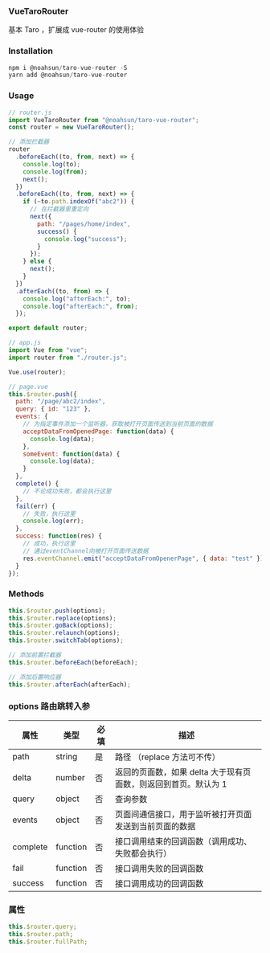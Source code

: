 ### VueTaroRouter

基本 Taro ，扩展成 vue-router 的使用体验

### Installation
```js
npm i @noahsun/taro-vue-router -S
yarn add @noahsun/taro-vue-router
```

### Usage

```js
// router.js
import VueTaroRouter from "@noahsun/taro-vue-router";
const router = new VueTaroRouter();

// 添加拦截器
router
  .beforeEach((to, from, next) => {
    console.log(to);
    console.log(from);
    next();
  })
  .beforeEach((to, from, next) => {
    if (~to.path.indexOf("abc2")) {
      // 在拦截器里重定向
      next({
        path: "/pages/home/index",
        success() {
          console.log("success");
        }
      });
    } else {
      next();
    }
  })
  .afterEach((to, from) => {
    console.log("afterEach:", to);
    console.log("afterEach:", from);
  });

export default router;
```

```js
// app.js
import Vue from "vue";
import router from "./router.js";

Vue.use(router);
```

```js
// page.vue
this.$router.push({
  path: "/page/abc2/index",
  query: { id: "123" },
  events: {
    // 为指定事件添加一个监听器，获取被打开页面传送到当前页面的数据
    acceptDataFromOpenedPage: function(data) {
      console.log(data);
    },
    someEvent: function(data) {
      console.log(data);
    }
  },
  complete() {
    // 不论成功失败，都会执行这里
  },
  fail(err) {
    // 失败，执行这里
    console.log(err);
  },
  success: function(res) {
    // 成功，执行这里
    // 通过eventChannel向被打开页面传送数据
    res.eventChannel.emit("acceptDataFromOpenerPage", { data: "test" });
  }
});
```

### Methods

```js
this.$router.push(options);
this.$router.replace(options);
this.$router.goBack(options);
this.$router.relaunch(options);
this.$router.switchTab(options);

// 添加前置拦截器
this.$router.beforeEach(beforeEach);

// 添加后置响应器
this.$router.afterEach(afterEach);
```

### options 路由跳转入参

| 属性     | 类型     | 必填 | 描述                                                            |
| -------- | -------- | ---- | --------------------------------------------------------------- |
| path     | string   | 是   | 路径 （replace 方法可不传）                                     |
| delta    | number   | 否   | 返回的页面数，如果 delta 大于现有页面数，则返回到首页。默认为 1 |
| query    | object   | 否   | 查询参数                                                        |
| events   | object   | 否   | 页面间通信接口，用于监听被打开页面发送到当前页面的数据          |
| complete | function | 否   | 接口调用结束的回调函数（调用成功、失败都会执行）                |
| fail     | function | 否   | 接口调用失败的回调函数                                          |
| success  | function | 否   | 接口调用成功的回调函数                                          |

### 属性

```js
this.$router.query;
this.$router.path;
this.$router.fullPath;
```
